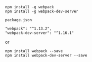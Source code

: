 ```
npm install -g webpack
npm install -g webpack-dev-server
```

`package.json`
```
"webpack": "^1.13.2",
"webpack-dev-server": "^1.16.1"
```

or

```
npm install webpack --save
npm install webpack-dev-server --save
```

